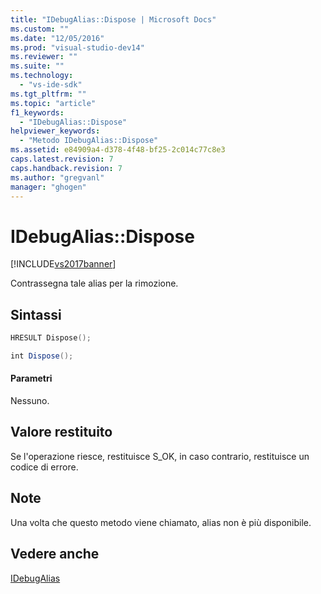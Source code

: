 ```yaml
---
title: "IDebugAlias::Dispose | Microsoft Docs"
ms.custom: ""
ms.date: "12/05/2016"
ms.prod: "visual-studio-dev14"
ms.reviewer: ""
ms.suite: ""
ms.technology: 
  - "vs-ide-sdk"
ms.tgt_pltfrm: ""
ms.topic: "article"
f1_keywords: 
  - "IDebugAlias::Dispose"
helpviewer_keywords: 
  - "Metodo IDebugAlias::Dispose"
ms.assetid: e84909a4-d378-4f48-bf25-2c014c77c8e3
caps.latest.revision: 7
caps.handback.revision: 7
ms.author: "gregvanl"
manager: "ghogen"
---
```

# IDebugAlias::Dispose
[!INCLUDE[vs2017banner](../../../code-quality/includes/vs2017banner.md)]

Contrassegna tale alias per la rimozione.  
  
## Sintassi  
  
```cpp  
HRESULT Dispose();  
```  
  
```c#  
int Dispose();  
```  
  
#### Parametri  
 Nessuno.  
  
## Valore restituito  
 Se l'operazione riesce, restituisce S\_OK, in caso contrario, restituisce un codice di errore.  
  
## Note  
 Una volta che questo metodo viene chiamato, alias non è più disponibile.  
  
## Vedere anche  
 [IDebugAlias](../../../extensibility/debugger/reference/idebugalias.md)